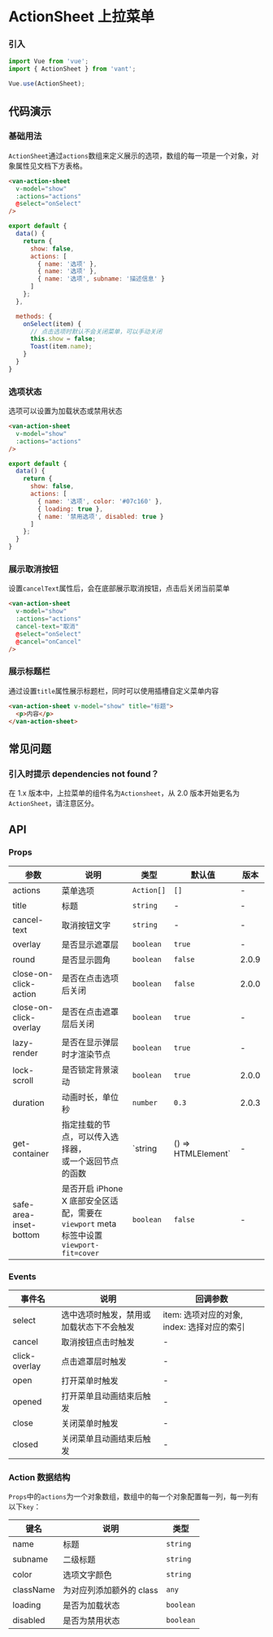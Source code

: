 # ActionSheet 上拉菜单

### 引入

``` javascript
import Vue from 'vue';
import { ActionSheet } from 'vant';

Vue.use(ActionSheet);
```

## 代码演示

### 基础用法

`ActionSheet`通过`actions`数组来定义展示的选项，数组的每一项是一个对象，对象属性见文档下方表格。

```html
<van-action-sheet
  v-model="show"
  :actions="actions"
  @select="onSelect"
/>
```

```javascript
export default {
  data() {
    return {
      show: false,
      actions: [
        { name: '选项' },
        { name: '选项' },
        { name: '选项', subname: '描述信息' }
      ]
    };
  },

  methods: {
    onSelect(item) {
      // 点击选项时默认不会关闭菜单，可以手动关闭
      this.show = false;
      Toast(item.name);
    }
  }
}
```

### 选项状态

选项可以设置为加载状态或禁用状态

```html
<van-action-sheet
  v-model="show"
  :actions="actions"
/>
```

```javascript
export default {
  data() {
    return {
      show: false,
      actions: [
        { name: '选项', color: '#07c160' },
        { loading: true },
        { name: '禁用选项', disabled: true }
      ]
    };
  }
}
```

### 展示取消按钮

设置`cancelText`属性后，会在底部展示取消按钮，点击后关闭当前菜单

```html
<van-action-sheet
  v-model="show"
  :actions="actions"
  cancel-text="取消"
  @select="onSelect"
  @cancel="onCancel"
/>
```

### 展示标题栏

通过设置`title`属性展示标题栏，同时可以使用插槽自定义菜单内容

```html
<van-action-sheet v-model="show" title="标题">
  <p>内容</p>
</van-action-sheet>
```

## 常见问题

### 引入时提示 dependencies not found？

在 1.x 版本中，上拉菜单的组件名为`Actionsheet`，从 2.0 版本开始更名为`ActionSheet`，请注意区分。


## API

### Props

| 参数 | 说明 | 类型 | 默认值 | 版本 |
|------|------|------|------|------|
| actions | 菜单选项 | `Action[]` | `[]` | - |
| title | 标题 | `string` | - | - |
| cancel-text | 取消按钮文字 | `string` | - | - |
| overlay | 是否显示遮罩层 | `boolean` | `true` | - |
| round | 是否显示圆角 | `boolean` | `false` | 2.0.9 |
| close-on-click-action | 是否在点击选项后关闭 | `boolean` | `false` | 2.0.0 |
| close-on-click-overlay | 是否在点击遮罩层后关闭 | `boolean` | `true` | - |
| lazy-render | 是否在显示弹层时才渲染节点 | `boolean` | `true` | - |
| lock-scroll | 是否锁定背景滚动 | `boolean` | `true` | 2.0.0 |
| duration | 动画时长，单位秒 | `number` | `0.3` | 2.0.3 |
| get-container | 指定挂载的节点，可以传入选择器，<br>或一个返回节点的函数 | `string | () => HTMLElement` | - | - |
| safe-area-inset-bottom | 是否开启 iPhone X 底部安全区适配，需要在 `viewport` meta 标签中设置 `viewport-fit=cover` | `boolean` | `false` | - |

### Events

| 事件名 | 说明 | 回调参数 |
|------|------|------|
| select | 选中选项时触发，禁用或加载状态下不会触发 | item: 选项对应的对象, index: 选择对应的索引 |
| cancel | 取消按钮点击时触发 | - |
| click-overlay | 点击遮罩层时触发 | - |
| open | 打开菜单时触发 | - |
| opened | 打开菜单且动画结束后触发 | - |
| close | 关闭菜单时触发 | - |
| closed | 关闭菜单且动画结束后触发 | - |

### Action 数据结构

`Props`中的`actions`为一个对象数组，数组中的每一个对象配置每一列，每一列有以下`key`：

| 键名 | 说明 | 类型 |
|------|------|------|
| name | 标题 | `string` |
| subname | 二级标题 | `string` |
| color | 选项文字颜色 | `string` |
| className | 为对应列添加额外的 class | `any` |
| loading | 是否为加载状态 | `boolean` |
| disabled | 是否为禁用状态 | `boolean` |
